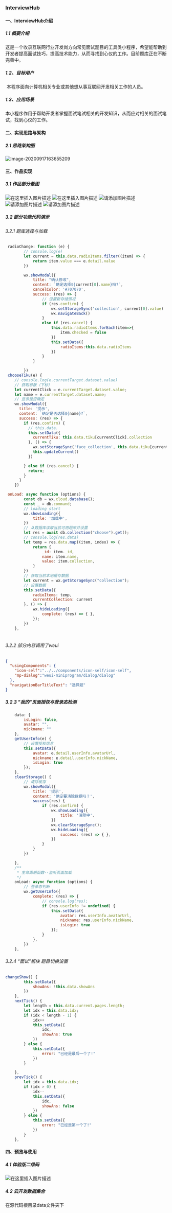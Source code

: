 ### InterviewHub
#### 一、InterviewHub介绍

##### 1.1 概要介绍
​	这是一个收录互联网行业开发岗方向常见面试题目的工具类小程序，希望能帮助到开发者提高面试技巧，提高技术能力，从而寻找到心仪的工作。目前题库正在不断完善中。

##### 1.2、目标用户

​	本程序面向计算机相关专业或其他想从事互联网开发相关工作的人员。

##### 1.3、应用场景

​	本小程序作用于帮助开发者掌握面试笔试相关的开发知识，从而应对相关的面试笔试，找到心仪的工作。

#### 二、实现思路与架构

##### 2.1 思路架构图

![image-20200917163655209](README.assets/image-20200917163655209.png)

#### 三、作品实现

##### 3.1 作品部分截图

![在这里插入图片描述](https://img-blog.csdnimg.cn/2020091716392848.png?x-oss-process=image/watermark,type_ZmFuZ3poZW5naGVpdGk,shadow_10,text_aHR0cHM6Ly9ibG9nLmNzZG4ubmV0L3FxXzQ0ODMxMDI3,size_16,color_FFFFFF,t_70#pic_center)
![在这里插入图片描述](https://img-blog.csdnimg.cn/20200917163936483.png?x-oss-process=image/watermark,type_ZmFuZ3poZW5naGVpdGk,shadow_10,text_aHR0cHM6Ly9ibG9nLmNzZG4ubmV0L3FxXzQ0ODMxMDI3,size_16,color_FFFFFF,t_70#pic_center)
![请添加图片描述](https://img-blog.csdnimg.cn/20200917163933537.png?x-oss-process=image/watermark,type_ZmFuZ3poZW5naGVpdGk,shadow_10,text_aHR0cHM6Ly9ibG9nLmNzZG4ubmV0L3FxXzQ0ODMxMDI3,size_16,color_FFFFFF,t_70#pic_center)
![请添加图片描述](https://img-blog.csdnimg.cn/20200917163933547.png?x-oss-process=image/watermark,type_ZmFuZ3poZW5naGVpdGk,shadow_10,text_aHR0cHM6Ly9ibG9nLmNzZG4ubmV0L3FxXzQ0ODMxMDI3,size_16,color_FFFFFF,t_70#pic_center)
![请添加图片描述](https://img-blog.csdnimg.cn/20200917163933541.png?x-oss-process=image/watermark,type_ZmFuZ3poZW5naGVpdGk,shadow_10,text_aHR0cHM6Ly9ibG9nLmNzZG4ubmV0L3FxXzQ0ODMxMDI3,size_16,color_FFFFFF,t_70#pic_center)

##### 3.2 部分功能代码演示

###### 3.2.1 题库选择与加载

```js
 radioChange: function (e) {
        // console.log(e)
        let current = this.data.radioItems.filter((item) => {
            return item.value === e.detail.value
        })

        wx.showModal({
            title: "确认修改",
            content: `确定选择${current[0].name}吗?`,
            cancelColor: '#707070',
            success: (res) => {
                // 设置新存储情况
                if (res.confirm) {
                    wx.setStorageSync('collection', current[0].value)
                    wx.navigateBack()
                }
                else if (res.cancel) {
                    this.data.radioItems.forEach(item=>{
                        item.checked = false
                    })
                    this.setData({
                        radioItems:this.data.radioItems
                    })
                }
            }

        })
 chooseTiku(e) {
    // console.log(e.currentTarget.dataset.value)
    // 获取参数（下标）
    let currentClick = e.currentTarget.dataset.value;
    let name = e.currentTarget.dataset.name;
    // 显示是否确定
    wx.showModal({
      title: '提示',
      content: `确定是否选择${name}?`,
      success: (res) => {
        if (res.confirm) {
          // this.data.
          this.setData({
            currentTiku: this.data.tiku[currentClick].collection
          }, () => {
            wx.setStorageSync('face_collection', this.data.tiku[currentClick].collection)
            this.updateCurrent()
          })

        } else if (res.cancel) {
          return;
        }
      }
    })

 onLoad: async function (options) {
     	const db = wx.cloud.database();
		const _ = db.command;
        // loading start 
        wx.showLoading({
            title: '加载中',
        })
        // 从数据库读取当前可用题库并设置
        let res = await db.collection("choose").get();
        // console.log(res.data)
        let temp = res.data.map((item, index) => {
            return {
                _id: item._id,
                name: item.name,
                value: item.collection,
            }
        })
        // 获取当前本地缓存数据
        let current = wx.getStorageSync("collection");
        // 设置数据
        this.setData({
            radioItems: temp,
            currentCollection: current
        }, () => {
            wx.hideLoading({
                complete: (res) => { },
            });
        })
    },
        
```

###### 3.2.2 部分内容调用了weui

```json
{
  "usingComponents": {
    "icon-self":"../../components/icon-self/icon-self",
    "mp-dialog":"weui-miniprogram/dialog/dialog"
  },
  "navigationBarTitleText": "选择题"
}
```

##### 3.2.3 "我的"页面授权与登录态检测

```js
    data: {
        isLogin: false,
        avatar: "",
        nickname: ""
    },
    getUserInfo(e) {
        // 设置授权信息
        this.setData({
            avatar: e.detail.userInfo.avatarUrl,
            nickname: e.detail.userInfo.nickName,
            isLogin: true
        });
    },
    clearStorage() {
        // 清除缓存
        wx.showModal({
            title: '提示',
            content: '确定要清除数据吗？',
            success(res) {
                if (res.confirm) {
                    wx.showLoading({
                        title: '清除中',
                    })
                    wx.clearStorageSync();
                    wx.hideLoading({
                        success: (res) => { },
                    })
                }
            }
        })

    },
    /**
     * 生命周期函数--监听页面加载
     */
    onLoad: async function (options) {
        // 登录态判断
        wx.getUserInfo({
            complete: (res) => {
                // console.log(res);
                if (res.userInfo != undefined) {
                    this.setData({
                        avatar: res.userInfo.avatarUrl,
                        nickname: res.userInfo.nickName,
                        isLogin: true
                    });
                }
            },
        })
    },
```

###### 3.2.4 “面试”板块 题目切换设置

```js
changeShow() {
        this.setData({
            showAns: !this.data.showAns
        })
    },
    nextTick() {
        let length = this.data.current.pages.length;
        let idx = this.data.idx;
        if (idx < length - 1) {
            idx++
            this.setData({
                idx,
                showAns: true
            })
        } else {
            this.setData({
                error: "已经是最后一个了!"
            })
        }

    },
    prevTick() {
        let idx = this.data.idx;
        if (idx > 0) {
            idx--
            this.setData({
                idx,
                showAns: false
            })
        } else {
            this.setData({
                error: "已经是第一个了!"
            })
        }
    },
```

#### 四、预览与使用

##### 4.1 体验版二维码

![在这里插入图片描述](https://img-blog.csdnimg.cn/20200917164842418.jpg?x-oss-process=image/watermark,type_ZmFuZ3poZW5naGVpdGk,shadow_10,text_aHR0cHM6Ly9ibG9nLmNzZG4ubmV0L3FxXzQ0ODMxMDI3,size_16,color_FFFFFF,t_70#pic_center)

##### 4.2 云开发数据集合

在源代码根目录data文件夹下

